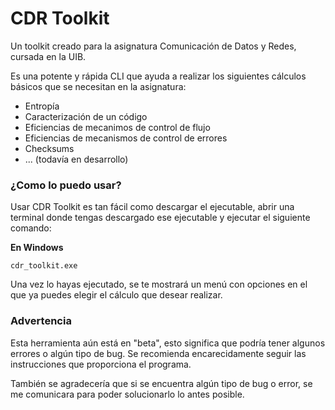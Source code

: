 # CDR Toolkit

Un toolkit creado para la asignatura Comunicación de Datos y Redes, cursada en la UIB.

Es una potente y rápida CLI que ayuda a realizar los siguientes cálculos básicos que se
necesitan en la asignatura:

- Entropía
- Caracterización de un código
- Eficiencias de mecanimos de control de flujo
- Eficiencias de mecanismos de control de errores
- Checksums
- ... (todavía en desarrollo)

### ¿Como lo puedo usar?

Usar CDR Toolkit es tan fácil como descargar el ejecutable, abrir una terminal donde tengas
descargado ese ejecutable y ejecutar el siguiente comando:

**En Windows**
```
cdr_toolkit.exe
```

Una vez lo hayas ejecutado, se te mostrará un menú con opciones en el que ya puedes elegir el
cálculo que desear realizar.

### Advertencia

Esta herramienta aún está en "beta", esto significa que podría tener algunos errores
o algún tipo de bug. Se recomienda encarecidamente seguir las instrucciones que
proporciona el programa.

También se agradecería que si se encuentra algún tipo de bug o error, se me comunicara
para poder solucionarlo lo antes posible.

